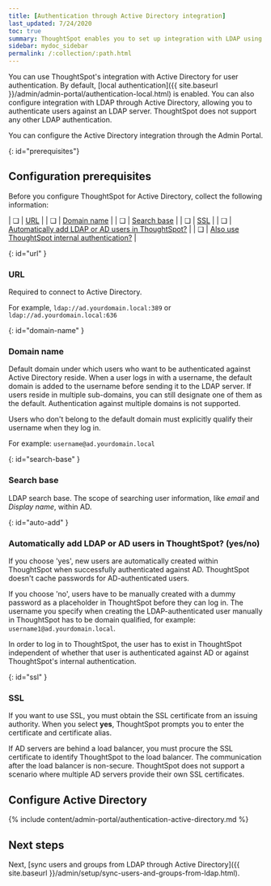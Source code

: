 ```yaml
---
title: [Authentication through Active Directory integration]
last_updated: 7/24/2020
toc: true
summary: ThoughtSpot enables you to set up integration with LDAP using Active Directory. After successful setup, you can authenticate users against a secure LDAP server.
sidebar: mydoc_sidebar
permalink: /:collection/:path.html
---
```


You can use ThoughtSpot's integration with Active Directory for user authentication. By default, [local authentication]({{ site.baseurl }}/admin/admin-portal/authentication-local.html) is enabled. You can also configure integration with LDAP through Active Directory, allowing you to authenticate users against an LDAP server. ThoughtSpot does not support any other LDAP authentication.

You can configure the Active Directory integration through the Admin Portal.

{: id="prerequisites"}
## Configuration prerequisites

Before you configure ThoughtSpot for Active Directory, collect the following information:

| &#10063; | [URL](#url) |
| &#10063; | [Domain name](#domain-name) |
| &#10063; | [Search base](#search-base) |
| &#10063; | [SSL](#ssl) |
| &#10063; | [Automatically add LDAP or AD users in ThoughtSpot?](#auto-add) |
| &#10063; | [Also use ThoughtSpot internal authentication?](#ts-auth) |

{: id="url" }
### URL

Required to connect to Active Directory.

For example, `ldap://ad.yourdomain.local:389` or `ldap://ad.yourdomain.local:636`

{: id="domain-name" }
### Domain name

Default domain under which users who want to be authenticated against Active Directory reside. When a user logs in with a username, the default domain is added to the username before sending it to the LDAP server. If users reside in multiple sub-domains, you can still designate one of them as the default. Authentication against multiple domains is not supported.

Users who don't belong to the default domain must explicitly qualify their username when they log in.

For example: `username@ad.yourdomain.local`

{: id="search-base" }
### Search base

LDAP search base. The scope of searching user information, like _email_ and _Display name_, within AD.

{: id="auto-add" }
### Automatically add LDAP or AD users in ThoughtSpot? (yes/no)

If you choose 'yes', new users are automatically created within ThoughtSpot when successfully authenticated against AD. ThoughtSpot doesn't cache passwords for AD-authenticated users.

If you choose 'no', users have to be manually created with a dummy password as a placeholder in ThoughtSpot before they can log in. The username you specify when creating the LDAP-authenticated user manually in ThoughtSpot has to be domain qualified, for example: `username1@ad.yourdomain.local`.

In order to log in to ThoughtSpot, the user has to exist in ThoughtSpot independent of whether that user is authenticated against AD or against ThoughtSpot's internal authentication.

{: id="ssl" }
### SSL

If you want to use SSL, you must obtain the SSL certificate from an issuing authority. When you select **yes**, ThoughtSpot prompts you to enter the certificate and certificate alias.

If AD servers are behind a load balancer, you must procure the SSL certificate to identify ThoughtSpot to the load balancer. The communication after the load balancer is non-secure. ThoughtSpot does not support a scenario where multiple AD servers provide their own SSL certificates.

## Configure Active Directory

{% include content/admin-portal/authentication-active-directory.md %}

## Next steps
Next, [sync users and groups from LDAP through Active Directory]({{ site.baseurl }}/admin/setup/sync-users-and-groups-from-ldap.html).
